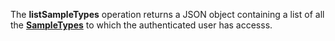 The **listSampleTypes** operation returns a JSON object containing a list of all the [**SampleTypes**](#tag/sampleTypes) to which the authenticated user has accesss.
